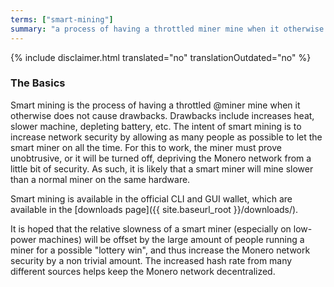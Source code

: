 ```yaml
---
terms: ["smart-mining"]
summary: "a process of having a throttled miner mine when it otherwise does not cause drawbacks"
---
```


{% include disclaimer.html translated="no" translationOutdated="no" %}

### The Basics

Smart mining is the process of having a throttled @miner mine when it otherwise does not cause drawbacks.
Drawbacks include increases heat, slower machine, depleting battery, etc. The intent of smart mining is to increase network security by allowing as many people as possible to let the smart miner on all the time. For this to work, the miner must prove unobtrusive, or it will be turned off, depriving the Monero network from a little bit of security. As such, it is likely that a smart miner will mine slower than a normal miner on the same hardware.

Smart mining is available in the official CLI and GUI wallet, which are available in the [downloads page]({{ site.baseurl_root }}/downloads/).

It is hoped that the relative slowness of a smart miner (especially on low-power machines) will be offset by the large amount of people running a miner for a possible "lottery win", and thus increase the Monero network security by a non trivial amount. The increased hash rate from many different sources helps keep the Monero network decentralized.
